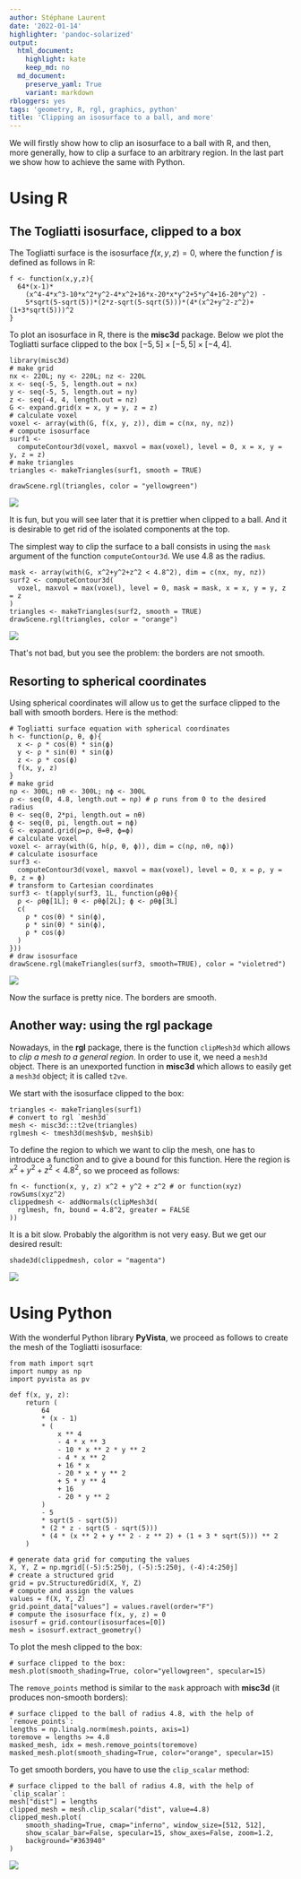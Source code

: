 ```yaml
---
author: Stéphane Laurent
date: '2022-01-14'
highlighter: 'pandoc-solarized'
output:
  html_document:
    highlight: kate
    keep_md: no
  md_document:
    preserve_yaml: True
    variant: markdown
rbloggers: yes
tags: 'geometry, R, rgl, graphics, python'
title: 'Clipping an isosurface to a ball, and more'
---
```


We will firstly show how to clip an isosurface to a ball with R, and
then, more generally, how to clip a surface to an arbitrary region. In
the last part we show how to achieve the same with Python.

Using R
=======

The Togliatti isosurface, clipped to a box
------------------------------------------

The Togliatti surface is the isosurface $f(x, y, z) = 0$, where the
function $f$ is defined as follows in R:

``` {.r}
f <- function(x,y,z){
  64*(x-1)*
    (x^4-4*x^3-10*x^2*y^2-4*x^2+16*x-20*x*y^2+5*y^4+16-20*y^2) - 
    5*sqrt(5-sqrt(5))*(2*z-sqrt(5-sqrt(5)))*(4*(x^2+y^2-z^2)+(1+3*sqrt(5)))^2
}
```

To plot an isosurface in R, there is the **misc3d** package. Below we
plot the Togliatti surface clipped to the box
$[-5,5] \times [-5,5] \times [-4,4]$.

``` {.r}
library(misc3d)
# make grid
nx <- 220L; ny <- 220L; nz <- 220L
x <- seq(-5, 5, length.out = nx) 
y <- seq(-5, 5, length.out = ny)
z <- seq(-4, 4, length.out = nz) 
G <- expand.grid(x = x, y = y, z = z)
# calculate voxel
voxel <- array(with(G, f(x, y, z)), dim = c(nx, ny, nz))
# compute isosurface
surf1 <- 
  computeContour3d(voxel, maxvol = max(voxel), level = 0, x = x, y = y, z = z)
# make triangles
triangles <- makeTriangles(surf1, smooth = TRUE)
```

``` {.r}
drawScene.rgl(triangles, color = "yellowgreen")
```

![](figures/Togliatti_box.gif)

It is fun, but you will see later that it is prettier when clipped to a
ball. And it is desirable to get rid of the isolated components at the
top.

The simplest way to clip the surface to a ball consists in using the
`mask` argument of the function `computeContour3d`. We use $4.8$ as the
radius.

``` {.r}
mask <- array(with(G, x^2+y^2+z^2 < 4.8^2), dim = c(nx, ny, nz))
surf2 <- computeContour3d(
  voxel, maxvol = max(voxel), level = 0, mask = mask, x = x, y = y, z = z
)
triangles <- makeTriangles(surf2, smooth = TRUE)
drawScene.rgl(triangles, color = "orange")
```

![](figures/Togliatti_mask.gif)

That's not bad, but you see the problem: the borders are not smooth.

Resorting to spherical coordinates
----------------------------------

Using spherical coordinates will allow us to get the surface clipped to
the ball with smooth borders. Here is the method:

``` {.r}
# Togliatti surface equation with spherical coordinates
h <- function(ρ, θ, ϕ){
  x <- ρ * cos(θ) * sin(ϕ)
  y <- ρ * sin(θ) * sin(ϕ)
  z <- ρ * cos(ϕ)
  f(x, y, z)
}
# make grid
nρ <- 300L; nθ <- 300L; nϕ <- 300L
ρ <- seq(0, 4.8, length.out = nρ) # ρ runs from 0 to the desired radius
θ <- seq(0, 2*pi, length.out = nθ)
ϕ <- seq(0, pi, length.out = nϕ) 
G <- expand.grid(ρ=ρ, θ=θ, ϕ=ϕ)
# calculate voxel
voxel <- array(with(G, h(ρ, θ, ϕ)), dim = c(nρ, nθ, nϕ))
# calculate isosurface
surf3 <- 
  computeContour3d(voxel, maxvol = max(voxel), level = 0, x = ρ, y = θ, z = ϕ)
# transform to Cartesian coordinates
surf3 <- t(apply(surf3, 1L, function(ρθϕ){
  ρ <- ρθϕ[1L]; θ <- ρθϕ[2L]; ϕ <- ρθϕ[3L] 
  c(
    ρ * cos(θ) * sin(ϕ),
    ρ * sin(θ) * sin(ϕ),
    ρ * cos(ϕ)
  )
}))
# draw isosurface
drawScene.rgl(makeTriangles(surf3, smooth=TRUE), color = "violetred")
```

![](figures/Togliatti_spherical.gif)

Now the surface is pretty nice. The borders are smooth.

Another way: using the rgl package
----------------------------------

Nowadays, in the **rgl** package, there is the function `clipMesh3d`
which allows to *clip a mesh to a general region*. In order to use it,
we need a `mesh3d` object. There is an unexported function in **misc3d**
which allows to easily get a `mesh3d` object; it is called `t2ve`.

We start with the isosurface clipped to the box:

``` {.r}
triangles <- makeTriangles(surf1)
# convert to rgl `mesh3d`
mesh <- misc3d:::t2ve(triangles)
rglmesh <- tmesh3d(mesh$vb, mesh$ib)
```

To define the region to which we want to clip the mesh, one has to
introduce a function and to give a bound for this function. Here the
region is $x^2 + y^2 + z^2 < 4.8^2$, so we proceed as follows:

``` {.r}
fn <- function(x, y, z) x^2 + y^2 + z^2 # or function(xyz) rowSums(xyz^2)
clippedmesh <- addNormals(clipMesh3d(
  rglmesh, fn, bound = 4.8^2, greater = FALSE
))
```

It is a bit slow. Probably the algorithm is not very easy. But we get
our desired result:

``` {.r}
shade3d(clippedmesh, color = "magenta")
```

![](figures/Togliatti_clipped.gif)

Using Python
============

With the wonderful Python library **PyVista**, we proceed as follows to
create the mesh of the Togliatti isosurface:

``` {.python}
from math import sqrt
import numpy as np
import pyvista as pv

def f(x, y, z):
    return (
        64
        * (x - 1)
        * (
            x ** 4
            - 4 * x ** 3
            - 10 * x ** 2 * y ** 2
            - 4 * x ** 2
            + 16 * x
            - 20 * x * y ** 2
            + 5 * y ** 4
            + 16
            - 20 * y ** 2
        )
        - 5
        * sqrt(5 - sqrt(5))
        * (2 * z - sqrt(5 - sqrt(5)))
        * (4 * (x ** 2 + y ** 2 - z ** 2) + (1 + 3 * sqrt(5))) ** 2
    )

# generate data grid for computing the values
X, Y, Z = np.mgrid[(-5):5:250j, (-5):5:250j, (-4):4:250j]
# create a structured grid
grid = pv.StructuredGrid(X, Y, Z)
# compute and assign the values
values = f(X, Y, Z)
grid.point_data["values"] = values.ravel(order="F")
# compute the isosurface f(x, y, z) = 0
isosurf = grid.contour(isosurfaces=[0])
mesh = isosurf.extract_geometry()
```

To plot the mesh clipped to the box:

``` {.python}
# surface clipped to the box:
mesh.plot(smooth_shading=True, color="yellowgreen", specular=15)
```

The `remove_points` method is similar to the `mask` approach with
**misc3d** (it produces non-smooth borders):

``` {.python}
# surface clipped to the ball of radius 4.8, with the help of `remove_points`:
lengths = np.linalg.norm(mesh.points, axis=1)
toremove = lengths >= 4.8
masked_mesh, idx = mesh.remove_points(toremove)
masked_mesh.plot(smooth_shading=True, color="orange", specular=15)
```

To get smooth borders, you have to use the `clip_scalar` method:

``` {.python}
# surface clipped to the ball of radius 4.8, with the help of `clip_scalar`:
mesh["dist"] = lengths
clipped_mesh = mesh.clip_scalar("dist", value=4.8)
clipped_mesh.plot(
    smooth_shading=True, cmap="inferno", window_size=[512, 512],
    show_scalar_bar=False, specular=15, show_axes=False, zoom=1.2,
    background="#363940"
)
```

![](figures/Togliatti_python.png)
